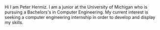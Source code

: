 Hi I am Peter Hermiz. 
I am a junior at the University of Michigan who is pursuing a Bachelors's in Computer Engineering. 
My current interest is seeking a computer engineering internship in order to develop and display my skills.

